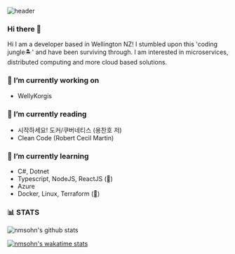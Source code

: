 ![header](https://capsule-render.vercel.app/api?type=waving&height=250&text=Welcome&fontAlign=70&rotate=13&fontAlignY=25&desc=nmsohn's%20github&descAlign=70.&descAlignY=44&fontColor=fff)

### Hi there 👋
Hi I am a developer based in Wellington NZ! I stumbled upon this 'coding jungle🏝' and have been surviving through. I am interested in microservices, distributed computing and more cloud based solutions.

### 🔭 I’m currently working on
- WellyKorgis

### 🔖 I’m currently reading
- 시작하세요! 도커/쿠버네티스 (용찬호 저) 
- Clean Code (Robert Cecil Martin)

### 🌱 I’m currently learning
- C#, Dotnet
- Typescript, NodeJS, ReactJS (👶)
- Azure
- Docker, Linux, Terraform (👶)

### 📊 STATS

![nmsohn's github stats](https://github-readme-stats.vercel.app/api?username=nmsohn&show_icons=true&theme=material-palenight)

[![nmsohn's wakatime stats](https://github-readme-stats.vercel.app/api/wakatime?username=@nmsohn&theme=material-palenight)](https://github.com/anuraghazra/github-readme-stats)
